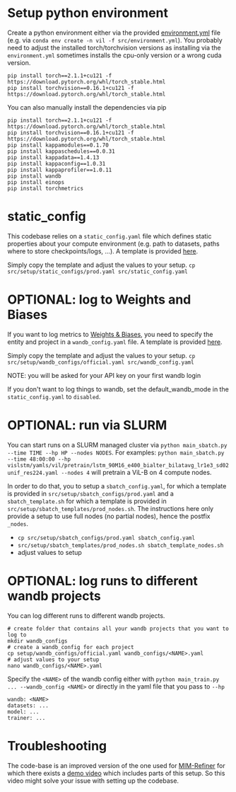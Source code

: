 # Setup python environment

Create a python environment either via the provided 
[environment.yml](https://github.com/NX-AI/vision-lstm/tree/main/src/environment.yml) file 
(e.g. via `conda env create -n vil -f src/environment.yml`). You probably need to adjust the installed 
torch/torchvision versions as installing via the `environment.yml` sometimes installs the cpu-only version or a wrong 
cuda version.

```
pip install torch==2.1.1+cu121 -f https://download.pytorch.org/whl/torch_stable.html
pip install torchvision==0.16.1+cu121 -f https://download.pytorch.org/whl/torch_stable.html
```


You can also manually install the dependencies via pip  

```
pip install torch==2.1.1+cu121 -f https://download.pytorch.org/whl/torch_stable.html
pip install torchvision==0.16.1+cu121 -f https://download.pytorch.org/whl/torch_stable.html
pip install kappamodules==0.1.70
pip install kappaschedules==0.0.31
pip install kappadata==1.4.13
pip install kappaconfig==1.0.31
pip install kappaprofiler==1.0.11
pip install wandb
pip install einops
pip install torchmetrics
```

# static_config

This codebase relies on a `static_config.yaml` file which defines static properties about your compute environment
(e.g. path to datasets, paths where to store checkpoints/logs, ...). A template is provided 
[here](https://github.com/NX-AI/vision-lstm/tree/main/src/setup/static_configs/prod.yaml).

Simply copy the template and adjust the values to your setup.
`cp src/setup/static_configs/prod.yaml src/static_config.yaml`



# OPTIONAL: log to Weights and Biases

If you want to log metrics to [Weights & Biases](https://wandb.ai/), you need to specify the entity and project in
a `wandb_config.yaml` file. A template is provided 
[here](https://github.com/NX-AI/vision-lstm/tree/main/src/setup/wandb_configs/official.yaml).

Simply copy the template and adjust the values to your setup.
`cp src/setup/wandb_configs/official.yaml src/wandb_config.yaml`

NOTE: you will be asked for your API key on your first wandb login

If you don't want to log things to wandb, set the default_wandb_mode in the `static_config.yaml` to `disabled`.


# OPTIONAL: run via SLURM

You can start runs on a SLURM managed cluster via `python main_sbatch.py --time TIME --hp HP --nodes NODES`.
For examples: `python main_sbatch.py --time 48:00:00 --hp vislstm/yamls/vil/pretrain/lstm_90M16_e400_bialter_bilatavg_lr1e3_sd02unif_res224.yaml --nodes 4`
will pretrain a ViL-B on 4 compute nodes.

In order to do that, you to setup a `sbatch_config.yaml`, for which a template is provided in `src/setup/sbatch_configs/prod.yaml`
and a `sbatch_template.sh` for which a template is provided in `src/setup/sbatch_templates/prod_nodes.sh`.
The instructions here only provide a setup to use full nodes (no partial nodes), hence the postfix `_nodes`.

- `cp src/setup/sbatch_configs/prod.yaml sbatch_config.yaml`
- `src/setup/sbatch_templates/prod_nodes.sh sbatch_template_nodes.sh`
- adjust values to setup



# OPTIONAL: log runs to different wandb projects

You can log different runs to different wandb projects.

```
# create folder that contains all your wandb projects that you want to log to 
mkdir wandb_configs
# create a wandb_config for each project
cp setup/wandb_configs/official.yaml wandb_configs/<NAME>.yaml
# adjust values to your setup
nano wandb_configs/<NAME>.yaml
```

Specify the `<NAME>` of the wandb config either with  `python main_train.py ... --wandb_config <NAME>` or directly
in the yaml file that you pass to `--hp`
```
wandb: <NAME>
datasets: ...
model: ...
trainer: ...
```

# Troubleshooting

The code-base is an improved version of the one used for [MIM-Refiner](https://github.com/ml-jku/MIM-Refiner)
for which there exists a [demo video](https://youtu.be/80kc3hscTTg) which includes parts of this setup.
So this video might solve your issue with setting up the codebase.
